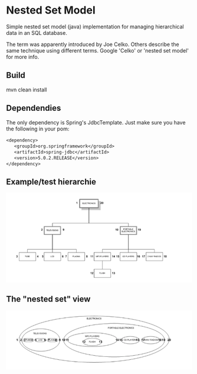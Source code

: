 # Nested Set Model

Simple nested set model (java) implementation for managing hierarchical data in an SQL database.

The term was apparently introduced by Joe Celko. Others describe the same technique using 
different terms. Google 'Celko' or 'nested set model' for more info.

## Build
mvn clean install

## Dependendies

The only dependency is Spring's JdbcTemplate. Just make sure you have the following in your pom:
 
```
<dependency>
   <groupId>org.springframework</groupId>
   <artifactId>spring-jdbc</artifactId>
   <version>5.0.2.RELEASE</version>
</dependency>
```

## Example/test hierarchie


![hierarchie](doc/electronics.png)

## The "nested set" view

![nested set](doc/nested_set.png)







